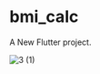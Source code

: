 # bmi_calc

A New Flutter project.

![3 (1)](https://user-images.githubusercontent.com/64389727/141788266-83871e39-4583-4a1d-81af-433746b22ab0.png)
